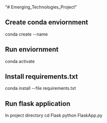 "# Emerging_Technologies_Project" 
## Create conda enviornment

conda create --name <environment name>

## Run enviornment

conda activate <environment name>

## Install requirements.txt

conda install --file requirements.txt

## Run flask application 

In project directory 
cd Flask
python FlaskApp.py
